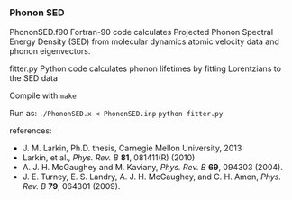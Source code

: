 ### Phonon SED
PhononSED.f90 Fortran-90 code calculates Projected Phonon Spectral Energy Density (SED) from molecular dynamics atomic velocity data and phonon eigenvectors.

fitter.py Python code calculates phonon lifetimes by fitting Lorentzians to the SED data

Compile with
`make`

Run as:
`./PhononSED.x < PhononSED.inp`
`python fitter.py`

references:
* J. M. Larkin, Ph.D. thesis, Carnegie Mellon University, 2013
* Larkin, et al., *Phys. Rev. B* **81**, 081411(R) (2010)
* A. J. H. McGaughey and M. Kaviany, *Phys. Rev. B* **69**, 094303 (2004).
* J. E. Turney, E. S. Landry, A. J. H. McGaughey, and C. H. Amon, *Phys. Rev. B* **79**, 064301 (2009).
